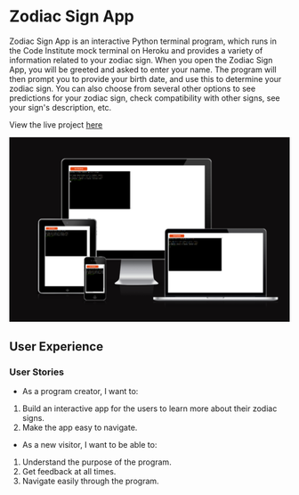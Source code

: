 # Zodiac Sign App

Zodiac Sign App is an interactive Python terminal program, which runs in the Code Institute mock terminal on Heroku and provides a variety of information related to your zodiac sign. When you open the Zodiac Sign App, you will be greeted and asked to enter your name. The program will then prompt you to provide your birth date, and use this to determine your zodiac sign. You can also choose from several other options to see predictions for your zodiac sign, check compatibility with other signs, see your sign's description, etc.

View the live project [here](https://zodiac-sign-app-7fd49a0a9ccc.herokuapp.com/)

![Screenshot of the website on mobile, tablet, laptop and desktop from Am I Resonsive website.](README-images/am-i-responsive.png)

## User Experience

### User Stories

* As a program creator, I want to:

1. Build an interactive app for the users to learn more about their zodiac signs.
2. Make the app easy to navigate.

* As a new visitor, I want to be able to:

1. Understand the purpose of the program.
2. Get feedback at all times.
3. Navigate easily through the program.

